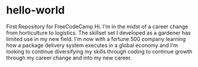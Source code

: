 # hello-world
First Repository for FreeCodeCamp
Hi.  I'm in the midst of a career change from horticulture to logistics.  The skillset set I developed as a gardener has limited use in my new field.  I'm now with a fortune 500 company learning how a package delivery system executes in a global economy and I'm looking to continue diversifying my skills through coding to continue growth through my career change and into my new career.
